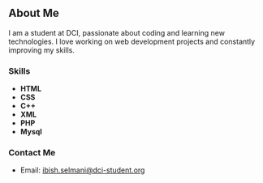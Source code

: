 ## About Me

I am a student at DCI, passionate about coding and learning new technologies.
I love working on web development projects and constantly improving my skills.

### Skills

- **HTML**
- **CSS**
- **C++**
- **XML**
- **PHP**
- **Mysql**

### Contact Me

[foo]: /url1

- Email: ibish.selmani@dci-student.org